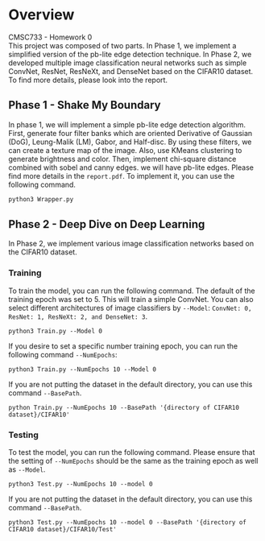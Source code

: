# Overview
CMSC733 - Homework 0<br />
This project was composed of two parts. In Phase 1, we implement a simplified version of the pb-lite edge detection technique. In Phase 2, we developed multiple image classification neural networks such as simple ConvNet, ResNet, ResNeXt, and DenseNet based on the CIFAR10 dataset. To find more details, please look into the report.

## Phase 1 - Shake My Boundary
In phase 1, we will implement a simple pb-lite edge detection algorithm. First, generate four filter banks which are oriented Derivative of Gaussian (DoG), Leung-Malik (LM), Gabor, and Half-disc. By using these filters, we can create a texture map of the image. Also, use KMeans clustering to generate brightness and color. Then, implement chi-square distance combined with sobel and canny edges. we will have pb-lite edges. Please find more details in the `report.pdf`. To implement it, you can use the following command.
```bash
python3 Wrapper.py
```

## Phase 2 - Deep Dive on Deep Learning
In Phase 2, we implement various image classification networks based on the CIFAR10 dataset. 

### Training
To train the model, you can run the following command. The default of the training epoch was set to 5. This will train a simple ConvNet. You can also select different architectures of image classifiers by `--Model`: `ConvNet: 0, ResNet: 1, ResNeXt: 2, and DenseNet: 3`.
```
python3 Train.py --Model 0
```
If you desire to set a specific number training epoch, you can run the following command `--NumEpochs`:
```
python3 Train.py --NumEpochs 10 --Model 0
```
If you are not putting the dataset in the default directory, you can use this command `--BasePath`.
```
python Train.py --NumEpochs 10 --BasePath '{directory of CIFAR10 dataset}/CIFAR10'
```

### Testing
To test the model, you can run the following command. Please ensure that the setting of `--NumEpochs` should be the same as the training epoch as well as `--Model`.
```
python3 Test.py --NumEpochs 10 --model 0
```

If you are not putting the dataset in the default directory, you can use this command `--BasePath`.
```
python3 Test.py --NumEpochs 10 --model 0 --BasePath '{directory of CIFAR10 dataset}/CIFAR10/Test'
```

